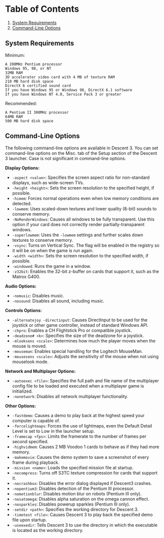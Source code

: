 # Table of Contents
1. [System Requirements](https://github.com/DescentDevelopers/Descent3/wiki/Running-Descent-3#system-requirements)
2. [Command-Line Options](https://github.com/DescentDevelopers/Descent3/wiki/Running-Descent-3#command-line-options)

## System Requirements
Minimum:

    A 200MHz Pentium processor
    Windows 95, 98, or NT
    32MB RAM
    3D accelerator video card with 4 MB of texture RAM
    210 MB hard disk space
    DirectX 6 certified sound card
    If you have Windows 95 or Windows 98, DirectX 6.1 software
    If you have Windows NT 4.0, Service Pack 3 or greater

Recommended:  

    A Pentium II 300MHz processor
    64MB RAM
    500 MB hard disk space

## Command-Line Options
The following command-line options are available in Descent 3. You can set command-line options on the Misc. tab of the Setup section of the Descent 3 launcher. Case is not significant in command-line options.

**Display Options:**
- `-aspect <value>`: Specifies the screen aspect ratio for non-standard displays, such as wide-screen TVs.
- `-height <height>`: Sets the screen resolution to the specified height, if possible.
- `-himem`: Forces normal operations even when low memory conditions are detected.
- `-lowmem`: Uses scaled-down textures and lower quality (8-bit) sounds to conserve memory.
- `-NoRenderWindows`: Causes all windows to be fully transparent. Use this option if your card does not correctly render partially-transparent windows.
- `-superlowmem`: Uses the `-lowmem` settings and further scales down textures to conserve memory.
- `-vsync`: Turns on Vertical Sync. The flag will be enabled in the registry so it will be on when the game is run again.
- `-width <width>`: Sets the screen resolution to the specified width, if possible.
- `-windowed`: Runs the game in a window.
- `-z32bit`: Enables the 32-bit z-buffer on cards that support it, such as the Matrox G400.

**Audio Options:**
- `-nomusic`: Disables music.
- `-nosound`: Disables all sound, including music.

**Controls Options:**
- `-alternatejoy -directinput`: Causes DirectInput to be used for the joystick or other game controller, instead of standard Windows API.
- `-chpro`: Enables a CH Flightstick Pro or compatible joystick.
- `-deadzone# <k>`: Specifies the size of the deadzone for a joystick.
- `-mlooksens <scale>`: Determines how much the player moves when the mouse is moved.
- `-mouseman`: Enables special handling for the Logitech MouseMan.
- `-mousesens <scale>`: Adjusts the sensitivity of the mouse when not using mouselook mode.

**Network and Multiplayer Options:**
- `-autoexec <file>`: Specifies the full path and file name of the multiplayer config file to be loaded and executed when a multiplayer game is initialized.
- `-nonetwork`: Disables all network multiplayer functionality.

**Other Options:**
- `-fastdemo`: Causes a demo to play back at the highest speed your computer is capable of.
- `-forcelightmaps`: Forces the use of lightmaps, even the Default Detail Level is set to Low in the launcher setup.
- `-framecap <fps>`: Limits the framerate to the number of frames per second specified.
- `-highvidmem`: Causes 2 MB Voodoo 1 cards to behave as if they had more memory.
- `-makemovie`: Causes the demo system to save a screenshot of every frame during playback.
- `-mission <name>`: Loads the specified mission file at startup.
- `-nocompress`: Turns off S3TC texture compression for cards that support it.
- `-nocrashbox`: Disables the error dialog displayed if Descent3 crashes.
- `-nopentium3`: Disables detection of the Pentium III processor.
- `-nomotionblur`: Disables motion blur on robots (Pentium III only).
- `-nosatomega`: Disables alpha saturation on the omega cannon effect.
- `-nosparkles`: Disables powerup sparkles (Pentium III only).
- `-setdir <path>`: Specifies the working directory for Descent 3.
- `-timetest <file>`: Causes Descent 3 to play back the specified demo file upon startup.
- `-useexedir`: Tells Descent 3 to use the directory in which the executable is located as the working directory.